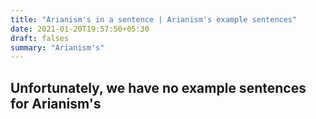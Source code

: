 ```yaml
---
title: "Arianism's in a sentence | Arianism's example sentences"
date: 2021-01-20T19:57:50+05:30
draft: falses
summary: "Arianism's"
---
```

## Unfortunately, we have no example sentences for Arianism's                 
